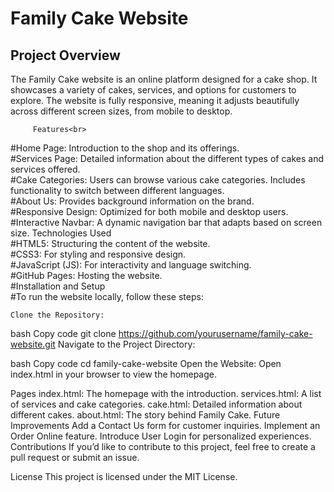
<h1>Family Cake Website</h1>
<h2>Project Overview</h2>
The Family Cake website is an online platform designed for a cake shop. It showcases a variety of cakes, services, and options for customers to explore. The website is fully responsive, meaning it adjusts beautifully across different screen sizes, from mobile to desktop.

         Features<br>
#Home Page: Introduction to the shop and its offerings.<br>
#Services Page: Detailed information about the different types of cakes and services offered.<br>
#Cake Categories: Users can browse various cake categories. Includes functionality to switch between different languages.<br>
#About Us: Provides background information on the brand.<br>
#Responsive Design: Optimized for both mobile and desktop users.<br>
#Interactive Navbar: A dynamic navigation bar that adapts based on screen size.
Technologies Used<br>
#HTML5: Structuring the content of the website.<br>
#CSS3: For styling and responsive design.<br>
#JavaScript (JS): For interactivity and language switching.<br>
#GitHub Pages: Hosting the website.<br>
#Installation and Setup<br>
#To run the website locally, follow these steps:<br>

    Clone the Repository:

bash
Copy code
git clone https://github.com/yourusername/family-cake-website.git
Navigate to the Project Directory:

bash
Copy code
cd family-cake-website
Open the Website: Open index.html in your browser to view the homepage.

Pages
index.html: The homepage with the introduction.
services.html: A list of services and cake categories.
cake.html: Detailed information about different cakes.
about.html: The story behind Family Cake.
Future Improvements
Add a Contact Us form for customer inquiries.
Implement an Order Online feature.
Introduce User Login for personalized experiences.
Contributions
If you’d like to contribute to this project, feel free to create a pull request or submit an issue.

License
This project is licensed under the MIT License.
